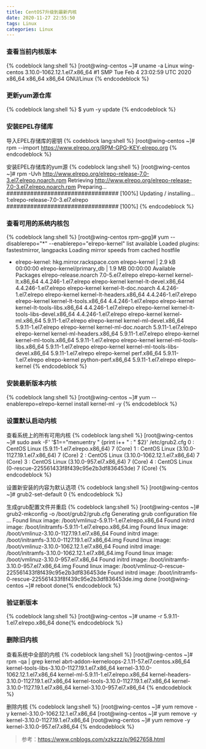 ```yaml
---
title: CentOS7升级到最新内核
date: 2020-11-27 22:55:50
tags: Linux
categories: Linux
---
```


### 查看当前内核版本

{% codeblock lang:shell %}
[root@wing-centos ~]# uname -a
Linux wing-centos 3.10.0-1062.12.1.el7.x86_64 #1 SMP Tue Feb 4 23:02:59 UTC 2020 x86_64 x86_64 x86_64 GNU/Linux
{% endcodeblock %}

### 更新yum源仓库

{% codeblock lang:shell %}
$ yum -y update
{% endcodeblock %}

### 安装EPEL存储库

导入EPEL存储库的密钥
{% codeblock lang:shell %}
[root@wing-centos ~]# rpm --import https://www.elrepo.org/RPM-GPG-KEY-elrepo.org
{% endcodeblock %}

安装EPEL存储库的yum源
{% codeblock lang:shell %}
[root@wing-centos ~]# rpm -Uvh http://www.elrepo.org/elrepo-release-7.0-3.el7.elrepo.noarch.rpm
Retrieving http://www.elrepo.org/elrepo-release-7.0-3.el7.elrepo.noarch.rpm
Preparing...                          ################################# [100%]
Updating / installing...
   1:elrepo-release-7.0-3.el7.elrepo  ################################# [100%]
{% endcodeblock %}

### 查看可用的系统内核包

{% codeblock lang:shell %}
[root@wing-centos rpm-gpg]# yum --disablerepo="*" --enablerepo="elrepo-kernel" list available
Loaded plugins: fastestmirror, langpacks
Loading mirror speeds from cached hostfile
 * elrepo-kernel: hkg.mirror.rackspace.com
elrepo-kernel                                                                                    | 2.9 kB  00:00:00
elrepo-kernel/primary_db                                                                         | 1.9 MB  00:00:00
Available Packages
elrepo-release.noarch                                       7.0-5.el7.elrepo                               elrepo-kernel
kernel-lt.x86_64                                            4.4.246-1.el7.elrepo                           elrepo-kernel
kernel-lt-devel.x86_64                                      4.4.246-1.el7.elrepo                           elrepo-kernel
kernel-lt-doc.noarch                                        4.4.246-1.el7.elrepo                           elrepo-kernel
kernel-lt-headers.x86_64                                    4.4.246-1.el7.elrepo                           elrepo-kernel
kernel-lt-tools.x86_64                                      4.4.246-1.el7.elrepo                           elrepo-kernel
kernel-lt-tools-libs.x86_64                                 4.4.246-1.el7.elrepo                           elrepo-kernel
kernel-lt-tools-libs-devel.x86_64                           4.4.246-1.el7.elrepo                           elrepo-kernel
kernel-ml.x86_64                                            5.9.11-1.el7.elrepo                            elrepo-kernel
kernel-ml-devel.x86_64                                      5.9.11-1.el7.elrepo                            elrepo-kernel
kernel-ml-doc.noarch                                        5.9.11-1.el7.elrepo                            elrepo-kernel
kernel-ml-headers.x86_64                                    5.9.11-1.el7.elrepo                            elrepo-kernel
kernel-ml-tools.x86_64                                      5.9.11-1.el7.elrepo                            elrepo-kernel
kernel-ml-tools-libs.x86_64                                 5.9.11-1.el7.elrepo                            elrepo-kernel
kernel-ml-tools-libs-devel.x86_64                           5.9.11-1.el7.elrepo                            elrepo-kernel
perf.x86_64                                                 5.9.11-1.el7.elrepo                            elrepo-kernel
python-perf.x86_64                                          5.9.11-1.el7.elrepo                            elrepo-kernel
{% endcodeblock %}

### 安装最新版本内核

{% codeblock lang:shell %}
[root@wing-centos ~]# yum --enablerepo=elrepo-kernel install kernel-ml -y
{% endcodeblock %}

### 设置默认启动内核

查看系统上的所有可用内核
{% codeblock lang:shell %}
[root@wing-centos ~]# sudo awk -F\' '$1=="menuentry " {print i++ " : " $2}' /etc/grub2.cfg
0 : CentOS Linux (5.9.11-1.el7.elrepo.x86_64) 7 (Core)
1 : CentOS Linux (3.10.0-1127.19.1.el7.x86_64) 7 (Core)
2 : CentOS Linux (3.10.0-1062.12.1.el7.x86_64) 7 (Core)
3 : CentOS Linux (3.10.0-957.el7.x86_64) 7 (Core)
4 : CentOS Linux (0-rescue-225561433f8f439c95e2b3df836453de) 7 (Core)
{% endcodeblock %}

设置新安装的内容为默认选项
{% codeblock lang:shell %}
[root@wing-centos ~]# grub2-set-default 0
{% endcodeblock %}

生成grub配置文件并重启
{% codeblock lang:shell %}
[root@wing-centos ~]# grub2-mkconfig -o /boot/grub2/grub.cfg
Generating grub configuration file ...
Found linux image: /boot/vmlinuz-5.9.11-1.el7.elrepo.x86_64
Found initrd image: /boot/initramfs-5.9.11-1.el7.elrepo.x86_64.img
Found linux image: /boot/vmlinuz-3.10.0-1127.19.1.el7.x86_64
Found initrd image: /boot/initramfs-3.10.0-1127.19.1.el7.x86_64.img
Found linux image: /boot/vmlinuz-3.10.0-1062.12.1.el7.x86_64
Found initrd image: /boot/initramfs-3.10.0-1062.12.1.el7.x86_64.img
Found linux image: /boot/vmlinuz-3.10.0-957.el7.x86_64
Found initrd image: /boot/initramfs-3.10.0-957.el7.x86_64.img
Found linux image: /boot/vmlinuz-0-rescue-225561433f8f439c95e2b3df836453de
Found initrd image: /boot/initramfs-0-rescue-225561433f8f439c95e2b3df836453de.img
done
[root@wing-centos ~]# reboot
done{% endcodeblock %}

### 验证新版本

{% codeblock lang:shell %}
[root@wing-centos ~]# uname -r
5.9.11-1.el7.elrepo.x86_64
done{% endcodeblock %}

### 删除旧内核

查看系统中全部的内核
{% codeblock lang:shell %}
[root@wing-centos ~]# rpm -qa | grep kernel
abrt-addon-kerneloops-2.1.11-57.el7.centos.x86_64
kernel-tools-libs-3.10.0-1127.19.1.el7.x86_64
kernel-3.10.0-1062.12.1.el7.x86_64
kernel-ml-5.9.11-1.el7.elrepo.x86_64
kernel-headers-3.10.0-1127.19.1.el7.x86_64
kernel-tools-3.10.0-1127.19.1.el7.x86_64
kernel-3.10.0-1127.19.1.el7.x86_64
kernel-3.10.0-957.el7.x86_64
{% endcodeblock %}

删除内核
{% codeblock lang:shell %}
[root@wing-centos ~]# yum remove -y kernel-3.10.0-1062.12.1.el7.x86_64
[root@wing-centos ~]# yum remove -y kernel-3.10.0-1127.19.1.el7.x86_64
[root@wing-centos ~]# yum remove -y kernel-3.10.0-957.el7.x86_64
{% endcodeblock %}

> 参考：https://www.cnblogs.com/xzkzzz/p/9627658.html
